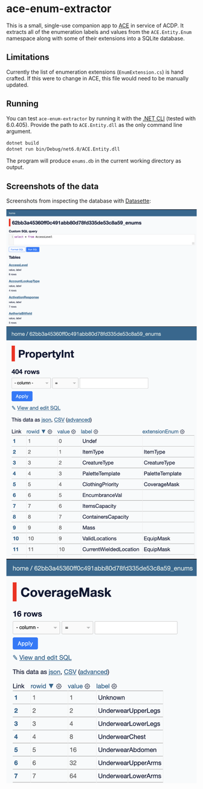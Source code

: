 # ace-enum-extractor

This is a small, single-use companion app to
[ACE](https://github.com/ACEmulator/ACE) in service of ACDP. It
extracts all of the enumeration labels and values from the `ACE.Entity.Enum`
namespace along with some of their extensions into a SQLite database.

## Limitations

Currently the list of enumeration extensions (`EnumExtension.cs`)
is hand crafted. If this were to change in ACE, this file would need to be
manually updated.

## Running

You can test `ace-enum-extractor` by running it with the [.NET CLI](https://dotnet.microsoft.com/en-us/download)
(tested with 6.0.405). Provide the path to `ACE.Entity.dll` as the only command line argument.

```sh
dotnet build
dotnet run bin/Debug/net6.0/ACE.Entity.dll
```

The program will produce `enums.db` in the current working directory as output.

## Screenshots of the data

Screenshots from inspecting the database with [Datasette](https://datasette.io/):

<img src="img/datasette-enums.png" width=800 />

<img src="img/datasette-enums-PropertyInt.png" width=800 />

<img src="img/datasette-enums-CoverageMask.png" width=800 />
